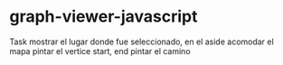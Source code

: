# graph-viewer-javascript

Task
mostrar el lugar donde fue seleccionado, en el aside
acomodar el mapa
pintar el vertice start, end
pintar el camino
